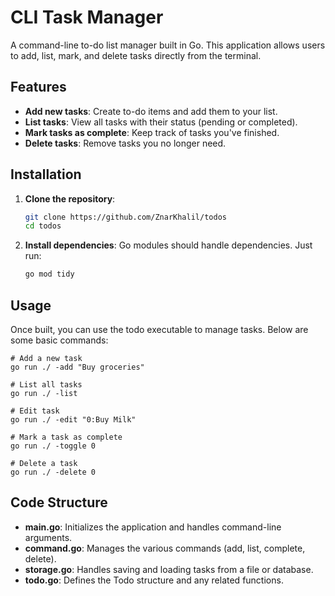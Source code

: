# CLI Task Manager

A command-line to-do list manager built in Go. This application allows users to add, list, mark, and delete tasks directly from the terminal.

## Features

- **Add new tasks**: Create to-do items and add them to your list.
- **List tasks**: View all tasks with their status (pending or completed).
- **Mark tasks as complete**: Keep track of tasks you've finished.
- **Delete tasks**: Remove tasks you no longer need.

## Installation

1. **Clone the repository**:

   ```bash
   git clone https://github.com/ZnarKhalil/todos
   cd todos

   ```

2. **Install dependencies**:
   Go modules should handle dependencies. Just run:

   ```bash
   go mod tidy
   ```

## Usage

Once built, you can use the todo executable to manage tasks. Below are some basic commands:

    # Add a new task
    go run ./ -add "Buy groceries"

    # List all tasks
    go run ./ -list

    # Edit task
    go run ./ -edit "0:Buy Milk"

    # Mark a task as complete
    go run ./ -toggle 0

    # Delete a task
    go run ./ -delete 0

## Code Structure

- **main.go**: Initializes the application and handles command-line arguments.
- **command.go**: Manages the various commands (add, list, complete, delete).
- **storage.go**: Handles saving and loading tasks from a file or database.
- **todo.go**: Defines the Todo structure and any related functions.
